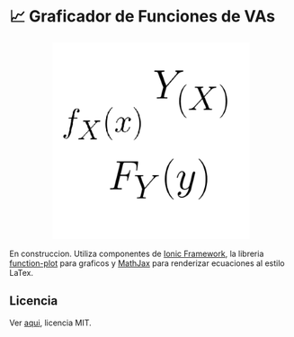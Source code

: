 # :chart_with_upwards_trend: Graficador de Funciones de VAs 
<p align="center">
<img width=350 src="./media/equations.png"></img>
</p>

En construccion. Utiliza componentes de [Ionic Framework](https://ionicframework.com/), la libreria [function-plot](https://mauriciopoppe.github.io/function-plot/) para graficos y [MathJax](https://www.mathjax.org/) para renderizar ecuaciones al estilo LaTex.

## Licencia
Ver [aqui](https://github.com/Franco-Giordano/graph-test/blob/master/LICENSE.txt), licencia MIT.

